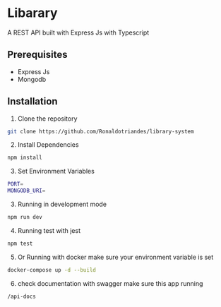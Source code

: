 # Libarary

A REST API built with Express Js with Typescript

## Prerequisites

- Express Js
- Mongodb

## Installation

1. Clone the repository

```bash
git clone https://github.com/Ronaldotriandes/library-system
```

2. Install Dependencies

```bash
npm install
```

3. Set Environment Variables

```bash
PORT=
MONGODB_URI=
```

3. Running in development mode

```bash
npm run dev
```

4. Running test with jest

```bash
npm test
```

5. Or Running with docker
   make sure your environment variable is set

```bash
docker-compose up -d --build
```

6. check documentation with swagger
   make sure this app running

```bash
/api-docs
```
